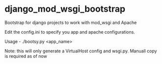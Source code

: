 # django_mod_wsgi_bootstrap
Bootstrap for django projects to work with mod_wsgi and Apache

Edit the config.ini to specify you app and apache configurations.

Usage - ./bootsy.py <app_name>


Note: this will only generate a VirtualHost config and wsgi.py. Manuall copy is required as of now
